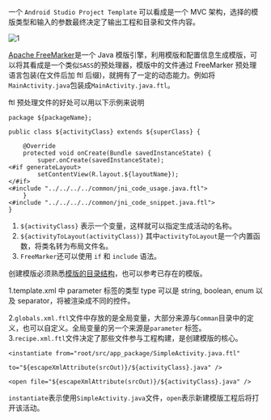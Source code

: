 
一个 `Android Studio Project Template` 可以看成是一个 MVC 架构，选择的模版类型和输入的参数最终决定了输出工程和目录和文件内容。

![1](http://freemarker.org/images/overview.png)

[Apache FreeMarker](http://freemarker.org/docs/index.html)是一个 Java 模版引擎，利用模版和配置信息生成模版，可以将其看成是一个类似`SASS`的预处理器，模版中的文件通过 FreeMarker 预处理语言包装(在文件后加 ftl 后缀)，就拥有了一定的动态能力。例如将`MainActivity.java`包装成`MainActivity.java.ftl`。

ftl 预处理文件的好处可以用以下示例来说明
```
package ${packageName};

public class ${activityClass} extends ${superClass} {

    @Override
    protected void onCreate(Bundle savedInstanceState) {
        super.onCreate(savedInstanceState);
<#if generateLayout>
        setContentView(R.layout.${layoutName});
</#if>
<#include "../../../../common/jni_code_usage.java.ftl">
    }
<#include "../../../../common/jni_code_snippet.java.ftl">
}
```

1. `${activityClass}` 表示一个变量，这样就可以指定生成活动的名称。
2. `${activityToLayout(activityClass)}` 其中`activityToLayout`是一个内置函数，将类名转为布局文件名。
3. `FreeMarker`还可以使用 `if` 和 `include` 语法。

创建模版必须熟悉[模版的目录结构](http://freemarker.org/docs/dgui_quickstart_basics.html)，也可以参考已存在的模版。

1.template.xml 中 parameter 标签的类型 type 可以是 string, boolean, enum 以及 separator，将被渲染成不同的控件。

2.`globals.xml.ftl`文件中存放的是全局变量，大部分来源与`Comman`目录中的定义，也可以自定义。全局变量的另一个来源是`parameter` 标签。
3.`recipe.xml.ftl`文件决定了那些文件参与工程构建，是创建模版的核心。
```
<instantiate from="root/src/app_package/SimpleActivity.java.ftl"
               to="${escapeXmlAttribute(srcOut)}/${activityClass}.java" />

<open file="${escapeXmlAttribute(srcOut)}/${activityClass}.java" />
```
`instantiate`表示使用`SimpleActivity.java`文件，`open`表示新建模版工程后将打开该活动。 